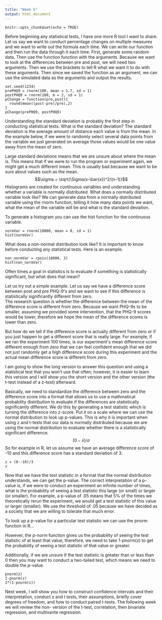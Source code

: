 ```yaml
---
title: "Week 5"
output: html_document
---
```


```{r setup, include=FALSE}
knitr::opts_chunk$set(echo = TRUE)
```
Before beginning any statistical tests, I have one more R tool I want to share.  Let us say we want to conduct percentage changes on multiple measures and we want to write out the formula each time.  We can write our function and then run the data through it each time.  First, generate some random data.  Then use the function function with the arguments.  Because we want to look at the differences between pre and post, we will need two arguments.  Then we use the brackets to tell R what we want it to do with these arguments.  Then since we saved the function as an argument, we can use the simulated data as the arguments and output the results. 
```{r}
set.seed(1234)
prePHQ9 = rnorm(100, mean = 1.7, sd = 1)
postPHQ9 = rnorm(100, m = 2, sd = 1)
pChange = function(pre,post){
  round(mean((post-pre)/pre),2)
}
pChange(prePHQ9, postPHQ9)
```
Understanding the standard deviation is probably the first step in conducting statistical tests. What is the standard deviation?  The standard deviation is the average amount of distance each value is from the mean.  In the example below, if we were to randomly select several data points from the variable we just generated on average those values would be one value away from the mean of zero.

Large standard deviations means that we are unsure about where the mean is.  This means that if we were to run the program or experiment again, we might get a much different mean.  This is usually bad because we want to be sure about values such as the mean. 
$$\sigma = \sqrt{\Sigma(x-\bar{x})^2/(n-1)}$$
Histograms are created for continuous variables and understanding whether a variable is normally distributed.  What does a normally distributed variable look like?  We can generate data from a normally distributed variable using the rnorm function, telling it how many data points we want, what the mean of the variable will be and what is the standard deviation.

To generate a histogram you can use the hist function for the continuous variable.
```{r}
normVar = rnorm(10000, mean = 0, sd = 1)
hist(normVar)
```
What does a non-normal distribution look like?  It is important to know before conducting any statistical tests.  Here is an example. 
```{r}
non_normVar = rpois(10000, 3)
hist(non_normVar)
```
Often times a goal in statistics is to evaluate if something is statistically significant, but what does that mean?  

Let us try out a simple example.  Let us say we have a difference score between post and pre PHQ-9's and we want to see if this difference is statistically significantly different from zero.  
The research question is whether the difference between the mean of the difference score is different from zero.  Because we want PHQ-9s to be smaller, assuming we provided some intervention, that the PHQ-9 scores would be lower, therefore we hope the mean of the difference scores is lower than zero. 

But how do we tell if the difference score is actually different from zero or if you just happen to get a different score that is really large.  For example, if we ran the experiment 100 times, is our experiment's mean difference score different enough from zero that we can feel confident enough that we did not just randomly get a high difference score during this experiment and the actual mean difference score is different from zero. 

I am going to show the long version to answer this question and using a statistical test that you won't use that often; however, it is easier to learn this version and I will show you the short version and the other version (the t-test instead of a z-test) afterward.

Basically, we need to standardize the difference between zero and the difference score into a format that allows us to use a mathmatical probability distribution to evaluate if the differences are statistically significantly different.  We do this by generating a test statistic which is turning the difference into z-score.  Put it on a scale where we can use the normal distribution to look up p-values.  This is why it is important when using z and t-tests that our data is normally distributed because we are using the normal distribution to evaluate whether there is a statistically significant difference. 
$$ {(0-\bar{x})/\sigma}$$
So for example in R, let us assume we have an average difference score of -10 and this difference score has a standard deviation of 3.  
```{r}
z = (0--10)/3
z
```
Now that we have the test statistic in a format that the normal distribution understands, we can get the p-value.  The correct interpretation of a p-value is, if we were to conduct an experiment an infinite number of times, what is the probability of seeing a test statistic this large (or small) or larger (or smaller).  For example, a p-value of .05 means that 5% of the times we theoretically rerun the experiment, we would get a test statistic of this value or larger (smaller).  We use the threshold of .05 because we have decided as a society that we are willing to tolerate that much error.

To look up a p-value for a particular test statistic we can use the pnorm function in R...

However, the p-norm function gives us the probability of seeing the test statistic of at least that value, therefore, we need to take 1-pnorm(z) to get the probability of seeing a test statistic of that value or greater.

Additionally, if we are unsure if the test statistic is greater than or less than 0 then you may want to conduct a two-tailed test, which means we need to double the p-value.
```{r}
pnorm(z)
1-pnorm(z)
2*(1-pnorm(z))
```
Next week, I will show you how to construct confidence intervals and their interpretation, conduct z and t tests, their assumptions, briefly cover degrees of freedom, and how to conduct paired t-tests.  The following week we will review the non-  version of the t-test, correlation, then bivariate regression, and multivarite regression.   
